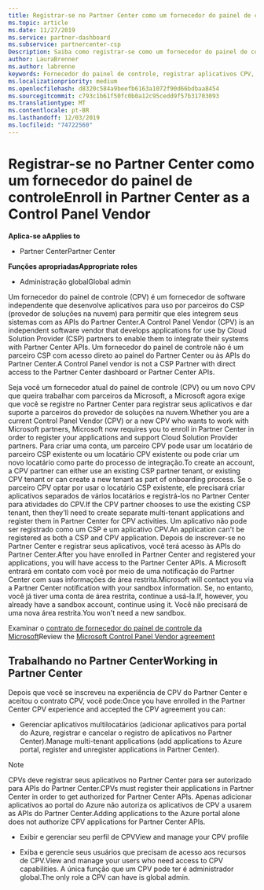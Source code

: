 ```yaml
---
title: Registrar-se no Partner Center como um fornecedor do painel de controle | Centro de parceiros
ms.topic: article
ms.date: 11/27/2019
ms.service: partner-dashboard
ms.subservice: partnercenter-csp
Description: Saiba como registrar-se como um fornecedor do painel de controle (CPV) no Partner Center.
author: LauraBrenner
ms.author: labrenne
keywords: Fornecedor do painel de controle, registrar aplicativos CPV, gerenciar aplicativos CPV
ms.localizationpriority: medium
ms.openlocfilehash: d8320c584a9beefb6163a1072f90d66bdbaa8454
ms.sourcegitcommit: c793c1b61f50fc0b0a12c95cedd9f57b31703093
ms.translationtype: MT
ms.contentlocale: pt-BR
ms.lasthandoff: 12/03/2019
ms.locfileid: "74722560"
---
```

# <a name="enroll-in-partner-center-as-a-control-panel-vendor"></a><span data-ttu-id="39637-104">Registrar-se no Partner Center como um fornecedor do painel de controle</span><span class="sxs-lookup"><span data-stu-id="39637-104">Enroll in Partner Center as a Control Panel Vendor</span></span>

<span data-ttu-id="39637-105">**Aplica-se a**</span><span class="sxs-lookup"><span data-stu-id="39637-105">**Applies to**</span></span>

- <span data-ttu-id="39637-106">Partner Center</span><span class="sxs-lookup"><span data-stu-id="39637-106">Partner Center</span></span>

<span data-ttu-id="39637-107">**Funções apropriadas**</span><span class="sxs-lookup"><span data-stu-id="39637-107">**Appropriate roles**</span></span>

- <span data-ttu-id="39637-108">Administração global</span><span class="sxs-lookup"><span data-stu-id="39637-108">Global admin</span></span>

<span data-ttu-id="39637-109">Um fornecedor do painel de controle (CPV) é um fornecedor de software independente que desenvolve aplicativos para uso por parceiros do CSP (provedor de soluções na nuvem) para permitir que eles integrem seus sistemas com as APIs do Partner Center.</span><span class="sxs-lookup"><span data-stu-id="39637-109">A Control Panel Vendor (CPV) is an independent software vendor that develops applications for use by Cloud Solution Provider (CSP) partners to enable them to integrate their systems with Partner Center APIs.</span></span> <span data-ttu-id="39637-110">Um fornecedor do painel de controle não é um parceiro CSP com acesso direto ao painel do Partner Center ou às APIs do Partner Center.</span><span class="sxs-lookup"><span data-stu-id="39637-110">A Control Panel vendor is not a CSP Partner with direct access to the Partner Center dashboard or Partner Center APIs.</span></span>

<span data-ttu-id="39637-111">Seja você um fornecedor atual do painel de controle (CPV) ou um novo CPV que queira trabalhar com parceiros da Microsoft, a Microsoft agora exige que você se registre no Partner Center para registrar seus aplicativos e dar suporte a parceiros do provedor de soluções na nuvem.</span><span class="sxs-lookup"><span data-stu-id="39637-111">Whether you are a current Control Panel Vendor (CPV) or a new CPV who wants to work with Microsoft partners, Microsoft now requires you to enroll in Partner Center in order to register your applications and support Cloud Solution Provider partners.</span></span> <span data-ttu-id="39637-112">Para criar uma conta, um parceiro CPV pode usar um locatário de parceiro CSP existente ou um locatário CPV existente ou pode criar um novo locatário como parte do processo de integração.</span><span class="sxs-lookup"><span data-stu-id="39637-112">To create an account, a CPV partner can either use an existing CSP partner tenant, or existing CPV tenant or can create a new tenant as part of onboarding process.</span></span> <span data-ttu-id="39637-113">Se o parceiro CPV optar por usar o locatário CSP existente, ele precisará criar aplicativos separados de vários locatários e registrá-los no Partner Center para atividades do CPV.</span><span class="sxs-lookup"><span data-stu-id="39637-113">If the CPV partner chooses to use the existing CSP tenant, then they'll need to create separate multi-tenant applications and register them in Partner Center for CPV activities.</span></span> <span data-ttu-id="39637-114">Um aplicativo não pode ser registrado como um CSP e um aplicativo CPV.</span><span class="sxs-lookup"><span data-stu-id="39637-114">An application can't be registered as both a CSP and CPV application.</span></span> <span data-ttu-id="39637-115">Depois de inscrever-se no Partner Center e registrar seus aplicativos, você terá acesso às APIs do Partner Center.</span><span class="sxs-lookup"><span data-stu-id="39637-115">After you have enrolled in Partner Center and registered your applications, you will have access to the Partner Center APIs.</span></span>  <span data-ttu-id="39637-116">A Microsoft entrará em contato com você por meio de uma notificação do Partner Center com suas informações de área restrita.</span><span class="sxs-lookup"><span data-stu-id="39637-116">Microsoft will contact you via a Partner Center notification with your sandbox information.</span></span> <span data-ttu-id="39637-117">Se, no entanto, você já tiver uma conta de área restrita, continue a usá-la.</span><span class="sxs-lookup"><span data-stu-id="39637-117">If, however, you already have a sandbox account, continue using it.</span></span> <span data-ttu-id="39637-118">Você não precisará de uma nova área restrita.</span><span class="sxs-lookup"><span data-stu-id="39637-118">You won't need a new sandbox.</span></span>   

<span data-ttu-id="39637-119">Examinar o [contrato de fornecedor do painel de controle da Microsoft](https://go.microsoft.com/fwlink/?linkid=2055198)</span><span class="sxs-lookup"><span data-stu-id="39637-119">Review the [Microsoft Control Panel Vendor agreement](https://go.microsoft.com/fwlink/?linkid=2055198)</span></span>


## <a name="working-in-partner-center"></a><span data-ttu-id="39637-120">Trabalhando no Partner Center</span><span class="sxs-lookup"><span data-stu-id="39637-120">Working in Partner Center</span></span>
<span data-ttu-id="39637-121">Depois que você se inscreveu na experiência de CPV do Partner Center e aceitou o contrato CPV, você pode:</span><span class="sxs-lookup"><span data-stu-id="39637-121">Once you have enrolled in the Partner Center CPV experience and accepted the CPV agreement you can:</span></span>

- <span data-ttu-id="39637-122">Gerenciar aplicativos multilocatários (adicionar aplicativos para portal do Azure, registrar e cancelar o registro de aplicativos no Partner Center).</span><span class="sxs-lookup"><span data-stu-id="39637-122">Manage multi-tenant applications (add applications to Azure portal, register and unregister applications in Partner Center).</span></span>

>[!Note] 
><span data-ttu-id="39637-123">CPVs deve registrar seus aplicativos no Partner Center para ser autorizado para APIs do Partner Center.</span><span class="sxs-lookup"><span data-stu-id="39637-123">CPVs must register their applications in Partner Center in order to get authorized for Partner Center APIs.</span></span> <span data-ttu-id="39637-124">Apenas adicionar aplicativos ao portal do Azure não autoriza os aplicativos de CPV a usarem as APIs do Partner Center.</span><span class="sxs-lookup"><span data-stu-id="39637-124">Adding applications to the Azure portal alone does not authorize CPV applications for Partner Center APIs.</span></span> 

- <span data-ttu-id="39637-125">Exibir e gerenciar seu perfil de CPV</span><span class="sxs-lookup"><span data-stu-id="39637-125">View and manage your CPV profile</span></span> 

- <span data-ttu-id="39637-126">Exiba e gerencie seus usuários que precisam de acesso aos recursos de CPV.</span><span class="sxs-lookup"><span data-stu-id="39637-126">View and manage your users who need access to CPV capabilities.</span></span> <span data-ttu-id="39637-127">A única função que um CPV pode ter é administrador global.</span><span class="sxs-lookup"><span data-stu-id="39637-127">The only role a CPV can have is global admin.</span></span>


